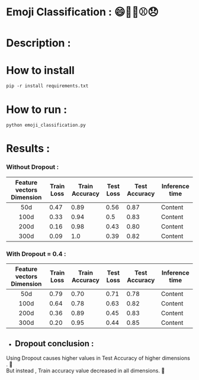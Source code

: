# Emoji Classification : 😄🧡🍴⚾😞


# Description :


# How to install 
```
pip -r install requirements.txt
```

# How to run :
```
python emoji_classification.py  
```


# Results :

### Without Dropout :

| Feature vectors Dimension   | Train Loss  | Train Accuracy   | Test Loss  | Test Accuracy   | Inference time  |
| :-------------: | ------------- | ------------- | ------------- | ------------- | ------------- |
| 50d  | 0.47  | 0.89  | 0.56  | 0.87  | Content   |
| 100d | 0.33   | 0.94   | 0.5   | 0.83   | Content   |
| 200d  | 0.16   | 0.98   | 0.43   | 0.80   | Content   |
| 300d  | 0.09   | 1.0   | 0.39   | 0.82   | Content   |


### With Dropout = 0.4 :

| Feature vectors Dimension   | Train Loss  | Train Accuracy   | Test Loss  | Test Accuracy   | Inference time  |
| :-------------: | ------------- | ------------- | ------------- | ------------- | ------------- |
| 50d  | 0.79  | 0.70  | 0.71  | 0.78  | Content   |
| 100d | 0.64   | 0.78   | 0.63   | 0.82   | Content   |
| 200d  | 0.36   | 0.89   | 0.45   | 0.83   | Content   |
| 300d  | 0.20   | 0.95   | 0.44   | 0.85   | Content   |


+ ## Dropout conclusion :
Using Dropout causes higher values in Test Accuracy of higher dimensions   . 🔺 <br/>
But instead , Train accuracy value decreased in all dimensions. 🔻